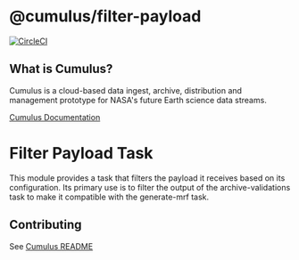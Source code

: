 # @cumulus/filter-payload

[![CircleCI](https://circleci.com/gh/cumulus-nasa/cumulus.svg?style=svg)](https://circleci.com/gh/cumulus-nasa/cumulus)

## What is Cumulus?

Cumulus is a cloud-based data ingest, archive, distribution and management prototype for NASA's future Earth science data streams.

[Cumulus Documentation](https://cumulus-nasa.github.io/)

# Filter Payload Task

This module provides a task that filters the payload it receives based on its configuration.
Its primary use is to filter the output of the archive-validations task to make it compatible
with the generate-mrf task.

## Contributing

See [Cumulus README](https://github.com/cumulus-nasa/cumulus/blob/master/README.md#installing-and-deploying)